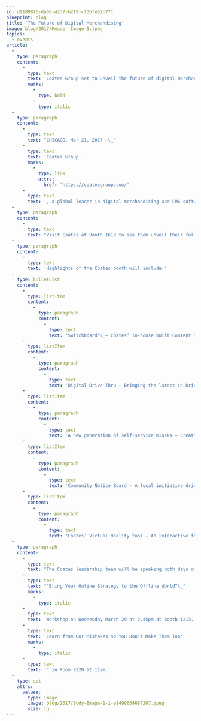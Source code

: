 ```yaml
---
id: d9189876-da56-4237-b2f9-cf36fe52b771
blueprint: blog
title: 'The Future of Digital Merchandising'
image: blog/2017/Header-Image-1.jpeg
topics:
  - events
article:
  -
    type: paragraph
    content:
      -
        type: text
        text: 'Coates Group set to unveil the future of digital merchandising and smart content at Digital Signage Expo'
        marks:
          -
            type: bold
          -
            type: italic
  -
    type: paragraph
    content:
      -
        type: text
        text: "CHICAGO, Mar 21, 2017 —\_"
      -
        type: text
        text: 'Coates Group'
        marks:
          -
            type: link
            attrs:
              href: 'https://coatesgroup.com/'
      -
        type: text
        text: ', a global leader in digital merchandising and CMS software, is proud to announce their first year exhibiting at Digital Signage Expo (DSE), being held from March 29-30 in Las Vegas. Having already captured a large part of the market in Australia, Asia, Middle East and Africa, the US is now a key focus, with DSE being an opportunity to cement their US presence.'
  -
    type: paragraph
    content:
      -
        type: text
        text: "Visit Coates at Booth 1613 to see them unveil their full digital product range and demonstrate how their unique platform can maximize customer engagement and strengthen brand loyalty.\_ The Coates solution integrates all aspects of the consumer experience by delivering intelligent content that reacts to consumer buying behavior."
  -
    type: paragraph
    content:
      -
        type: text
        text: 'Highlights of the Coates booth will include:'
  -
    type: bulletList
    content:
      -
        type: listItem
        content:
          -
            type: paragraph
            content:
              -
                type: text
                text: "Switchboard™️\_– Coates’ in-house built Content Management System utilizes data to strengthen individual connections with the intended audience through localization and personalization. Switchboard performs complex merchandising algorithms by showing the right product, to the right person, at the right time. The platform leverages rich analytics to power a brands’ content strategy, drive sales and increase average check."
      -
        type: listItem
        content:
          -
            type: paragraph
            content:
              -
                type: text
                text: 'Digital Drive Thru – Bringing the latest in Drive Thru technology, the Coates Drive Thru solution revolutionizes the customer journey by improving accuracy and consistency. The integration between Switchboard and external systems, such as POS, as well as targeted animation, enhances the order experience and engages consumers.'
      -
        type: listItem
        content:
          -
            type: paragraph
            content:
              -
                type: text
                text: 'A new generation of self-service Kiosks – Creating meaningful customer interactions, Coates kiosks are tailored, modern and easy to use. Seamlessly fitting into pre-existing retail environments, they make the ordering experience personal and efficient.'
      -
        type: listItem
        content:
          -
            type: paragraph
            content:
              -
                type: text
                text: 'Community Notice Board – A local initiative driven by social integration, it helps brands better connect with their community. Displaying local promotions, live weather feeds, nearby events, secret menus and customers’ favorite tunes, the platform is relevant and targeted.'
      -
        type: listItem
        content:
          -
            type: paragraph
            content:
              -
                type: text
                text: "Coates’ Virtual Reality tool – An interactive forecasting solution that allows brands to develop and trial their customer journey in an adaptable virtual environment. Cut down trial\_and modeling costs by revising solutions\_in a virtual world."
  -
    type: paragraph
    content:
      -
        type: text
        text: "The Coates leadership team will be speaking both days of DSE.\_ See Coates Head of Strategic Partnership, Ed Welsh, present\_"
      -
        type: text
        text: "“Bring Your Online Strategy to the Offline World”\_"
        marks:
          -
            type: italic
      -
        type: text
        text: 'Workshop on Wednesday March 29 at 2.45pm at Booth 1213. On Thursday March 30, Henry Mowat, Coates Chief Operating Officer will be sitting on the panel “'
      -
        type: text
        text: 'Learn from Our Mistakes so You Don’t Make Them Too'
        marks:
          -
            type: italic
      -
        type: text
        text: '” in Room S220 at 11am.'
  -
    type: set
    attrs:
      values:
        type: image
        image: blog/2017/Body-Image-1-1-e1499664687207.jpeg
        size: lg
---
```

